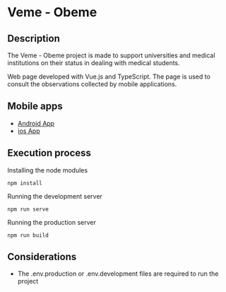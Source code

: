 # Veme - Obeme

## Description
The Veme - Obeme project is made to support 
universities and medical institutions on their 
status in dealing with medical students.

Web page developed with Vue.js and TypeScript. 
The page is used to consult the observations 
collected by mobile applications.

## Mobile apps
* [Android App]()
* [ios App]()

## Execution process
Installing the node modules
```
npm install
```
Running the development server
```
npm run serve
```
Running the production server
```
npm run build
```
## Considerations
* The .env.production or .env.development files are required to run the project